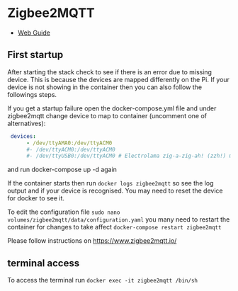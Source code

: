 # Zigbee2MQTT
* [Web Guide](https://www.zigbee2mqtt.io/information/docker.html)

## First startup

After starting the stack check to see if there is an error due to missing device. This is because the devices are mapped differently on the Pi. If your device is not showing in the container then you can also follow the followings steps.

If you get a startup failure open the docker-compose.yml file and under zigbee2mqtt change device to map to container (uncomment one of alternatives):

```yml
 devices:
      - /dev/ttyAMA0:/dev/ttyACM0
      #- /dev/ttyACM0:/dev/ttyACM0
      #- /dev/ttyUSB0:/dev/ttyACM0 # Electrolama zig-a-zig-ah! (zzh!) maybe other as well
```

and run docker-compose up -d again

If the container starts then run `docker logs zigbee2mqtt` so see the log output and if your device is recognised. You may need to reset the device for docker to see it.

To edit the configuration file `sudo nano volumes/zigbee2mqtt/data/configuration.yaml` you many need to restart the container for changes to take affect `docker-compose restart zigbee2mqtt`

Please follow instructions on https://www.zigbee2mqtt.io/

## terminal access

To access the terminal run `docker exec -it zigbee2mqtt /bin/sh`

